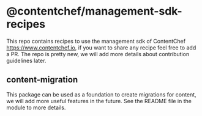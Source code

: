 # @contentchef/management-sdk-recipes

This repo contains recipes to use the management sdk of ContentChef https://www.contentchef.io, if you want to share any recipe feel free to add a PR.
The repo is pretty new, we will add more details about contribution guidelines later.

## content-migration

This package can be used as a foundation to create migrations for content, we will add more useful features in the future. See the README file in the module to more details.